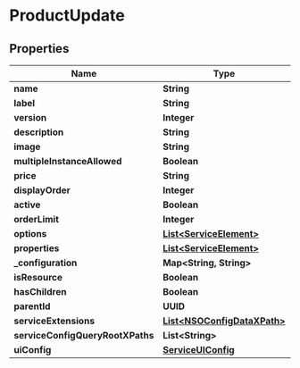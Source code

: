 

# ProductUpdate

## Properties

Name | Type | Description | Notes
------------ | ------------- | ------------- | -------------
**name** | **String** |  | 
**label** | **String** |  | 
**version** | **Integer** |  | 
**description** | **String** |  | 
**image** | **String** |  | 
**multipleInstanceAllowed** | **Boolean** |  |  [optional]
**price** | **String** |  | 
**displayOrder** | **Integer** |  |  [optional]
**active** | **Boolean** |  |  [optional]
**orderLimit** | **Integer** |  |  [optional]
**options** | [**List&lt;ServiceElement&gt;**](ServiceElement.md) |  | 
**properties** | [**List&lt;ServiceElement&gt;**](ServiceElement.md) |  | 
**_configuration** | **Map&lt;String, String&gt;** |  | 
**isResource** | **Boolean** |  | 
**hasChildren** | **Boolean** |  | 
**parentId** | **UUID** |  |  [optional]
**serviceExtensions** | [**List&lt;NSOConfigDataXPath&gt;**](NSOConfigDataXPath.md) |  |  [optional]
**serviceConfigQueryRootXPaths** | **List&lt;String&gt;** |  |  [optional]
**uiConfig** | [**ServiceUIConfig**](ServiceUIConfig.md) |  |  [optional]



